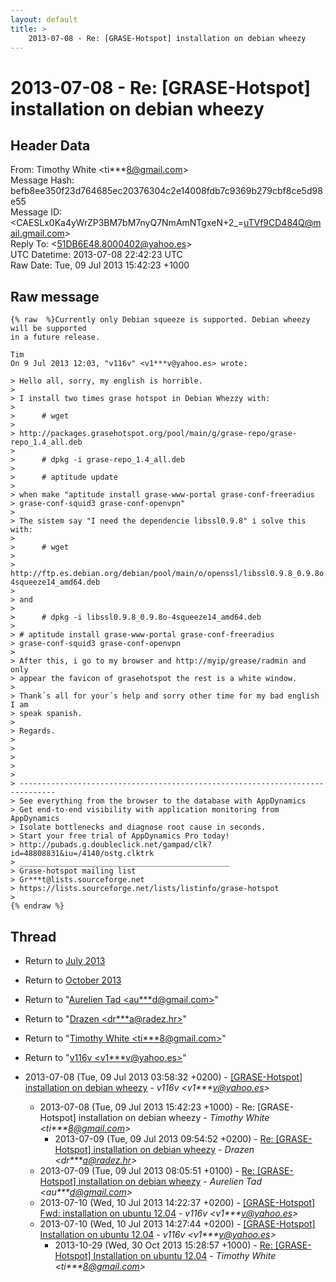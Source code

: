 ```yaml
---
layout: default
title: >
    2013-07-08 - Re: [GRASE-Hotspot] installation on debian wheezy
---
```


# 2013-07-08 - Re: [GRASE-Hotspot] installation on debian wheezy

## Header Data

From: Timothy White \<ti***8@gmail.com\><br>
Message Hash: befb8ee350f23d764685ec20376304c2e14008fdb7c9369b279cbf8ce5d98e55<br>
Message ID: \<CAESLx0Ka4yWrZP3BM7bM7nyQ7NmAmNTgxeN+2_=uTVf9CD484Q@mail.gmail.com\><br>
Reply To: \<51DB6E48.8000402@yahoo.es\><br>
UTC Datetime: 2013-07-08 22:42:23 UTC<br>
Raw Date: Tue, 09 Jul 2013 15:42:23 +1000<br>

## Raw message

```
{% raw  %}Currently only Debian squeeze is supported. Debian wheezy will be supported
in a future release.

Tim
On 9 Jul 2013 12:03, "v116v" <v1***v@yahoo.es> wrote:

> Hello all, sorry, my english is horrible.
>
> I install two times grase hotspot in Debian Whezzy with:
>
>      # wget
>
> http://packages.grasehotspot.org/pool/main/g/grase-repo/grase-repo_1.4_all.deb
>
>      # dpkg -i grase-repo_1.4_all.deb
>
>      # aptitude update
>
> when make "aptitude install grase-www-portal grase-conf-freeradius
> grase-conf-squid3 grase-conf-openvpn"
>
> The sistem say "I need the dependencie libssl0.9.8" i solve this with:
>
>      # wget
>
> http://ftp.es.debian.org/debian/pool/main/o/openssl/libssl0.9.8_0.9.8o-4squeeze14_amd64.deb
>
> and
>
>      # dpkg -i libssl0.9.8_0.9.8o-4squeeze14_amd64.deb
>
> # aptitude install grase-www-portal grase-conf-freeradius
> grase-conf-squid3 grase-conf-openvpn
>
> After this, i go to my browser and http://myip/grease/radmin and only
> appear the favicon of grasehotspot the rest is a white window.
>
> Thank´s all for your´s help and sorry other time for my bad english I am
> speak spanish.
>
> Regards.
>
>
>
>
>
> ------------------------------------------------------------------------------
> See everything from the browser to the database with AppDynamics
> Get end-to-end visibility with application monitoring from AppDynamics
> Isolate bottlenecks and diagnose root cause in seconds.
> Start your free trial of AppDynamics Pro today!
> http://pubads.g.doubleclick.net/gampad/clk?id=48808831&iu=/4140/ostg.clktrk
> _______________________________________________
> Grase-hotspot mailing list
> Gr***t@lists.sourceforge.net
> https://lists.sourceforge.net/lists/listinfo/grase-hotspot
>
{% endraw %}
```

## Thread

+ Return to [July 2013](/archive/2013/07)
+ Return to [October 2013](/archive/2013/10)

+ Return to "[Aurelien Tad <au***d<span>@</span>gmail.com>](/authors/au___d_at_gmail_com)"
+ Return to "[Drazen <dr***a<span>@</span>radez.hr>](/authors/dr___a_at_radez_hr)"
+ Return to "[Timothy White <ti***8<span>@</span>gmail.com>](/authors/ti___8_at_gmail_com)"
+ Return to "[v116v <v1***v<span>@</span>yahoo.es>](/authors/v1___v_at_yahoo_es)"

+ 2013-07-08 (Tue, 09 Jul 2013 03:58:32 +0200) - [[GRASE-Hotspot] installation on debian wheezy](/archive/2013/07/0c5f992281697e0fc6a585e87df14d6316c9e959a25eb0ab384c49963c9071dc) - _v116v \<v1***v@yahoo.es\>_
  + 2013-07-08 (Tue, 09 Jul 2013 15:42:23 +1000) - Re: [GRASE-Hotspot] installation on debian wheezy - _Timothy White \<ti***8@gmail.com\>_
    + 2013-07-09 (Tue, 09 Jul 2013 09:54:52 +0200) - [Re: [GRASE-Hotspot] installation on debian wheezy](/archive/2013/07/48a21ae51a87cb125fd1be9f27c73e1e9e93762b060a8327172cf324a64622db) - _Drazen \<dr***a@radez.hr\>_
  + 2013-07-09 (Tue, 09 Jul 2013 08:05:51 +0100) - [Re: [GRASE-Hotspot] installation on debian wheezy](/archive/2013/07/51616a1a13153e5c1daad31fd89c116a79a24b7e19f6335c5e1c94c4edd24821) - _Aurelien Tad \<au***d@gmail.com\>_
  + 2013-07-10 (Wed, 10 Jul 2013 14:22:37 +0200) - [[GRASE-Hotspot] Fwd: installation on ubuntu 12.04](/archive/2013/07/e263537fb6d110f15c78636b8933759d48d3950f13ca460f885ad4121b7d869f) - _v116v \<v1***v@yahoo.es\>_
  + 2013-07-10 (Wed, 10 Jul 2013 14:27:44 +0200) - [[GRASE-Hotspot] Installation on ubuntu 12.04](/archive/2013/07/b6a38b013d23f6ea4a674699bf2014f7e8c9aceef1bb6b66172f679084c94862) - _v116v \<v1***v@yahoo.es\>_
    + 2013-10-29 (Wed, 30 Oct 2013 15:28:57 +1000) - [Re: [GRASE-Hotspot] Installation on ubuntu 12.04](/archive/2013/10/70ff49fee26cbcf141ccd9b40b45b3e4f458ca0316ec76678807c0562bf93d4e) - _Timothy White \<ti***8@gmail.com\>_

